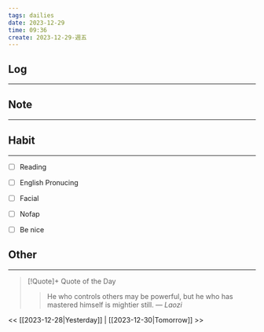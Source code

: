 ```yaml
---
tags: dailies  
date: 2023-12-29
time: 09:36
create: 2023-12-29-週五
---
```


## Log
---


## Note
---


## Habit
---
- [ ] Reading
- [ ] English Pronucing
- [ ] Facial
- [ ] Nofap
- [ ] Be nice


## Other
---

> [!Quote]+ Quote of the Day
> > He who controls others may be powerful, but he who has mastered himself is mightier still.
> — <cite>Laozi</cite>

<< [[2023-12-28|Yesterday]] | [[2023-12-30|Tomorrow]] >>